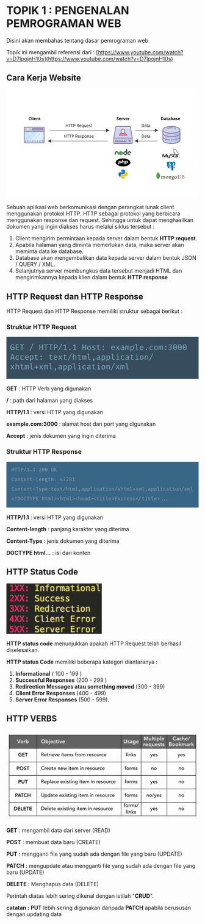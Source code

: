 # TOPIK 1 : PENGENALAN PEMROGRAMAN WEB

Disini akan membahas tentang dasar pemrograman web 

Topik ini mengambil referensi dari : [https://www.youtube.com/watch?v=D7lpojnH10s](https://www.youtube.com/watch?v=D7lpojnH10s)



## Cara Kerja Website

![cara-kerja-web.jpeg](cara-kerja-web.jpeg)

Sebuah aplikasi web berkomunikasi dengan perangkat lunak client menggunakan protokol HTTP.  HTTP sebagai protokol yang berbicara menggunakan response dan request. Sehingga untuk dapat menghasilkan dokumen yang ingin diakses harus melalui  siklus tersebut :

1. Client mengirim permintaan kepada server dalam bentuk **HTTP request**.
2. Apabila halaman yang diminta memerlukan data, maka server akan meminta data ke database.
3. Database akan mengembalikan data kepada server dalam bentuk JSON / QUERY / XML.
4. Selanjutnya server membungkus data tersebut menjadi HTML dan mengirimkannya kepada klien dalam bentuk **HTTP response**



## HTTP Request dan HTTP Response

HTTP Request dan HTTP Response memiliki struktur sebagai berikut :



### Struktur HTTP Request

![http-request](http-request.png)

**GET** 				: HTTP Verb yang digunakan

**/** 					: path dari halaman yang diakses

**HTTP/1.1** 			: versi HTTP yang digunakan

**example.com:3000** 	: alamat host dan port yang digunakan

**Accept**				: jenis dokumen yang ingin diterima



### Struktur HTTP Response

![http-response](http-response.png)

**HTTP/1.1**			: versi HTTP yang digunakan

**Content-length**		: panjang karakter yang diterima

**Content-Type**		: jenis dokumen yang diterima

**DOCTYPE html...**		: isi dari konten



## HTTP Status Code

![status-codes.gif](http-status-codes.png)

**HTTP status code** menunjukkan apakah HTTP Request telah berhasil diselesaikan. 

**HTTP status Code** memiliki beberapa kategori diantaranya :

1. **Informational** ( 100 - 199 )
2. **Successful Responses** (200 - 299 )
3. **Redirection Messages atau something moved** (300 - 399)
4. **Client Error Responses** (400 - 499)
5. **Server Error Responses** (500 - 599).



## HTTP VERBS

![http-verbs.jpg](http-verbs.jpg)

**GET** 	: mengambil data dari server (READ)

**POST** 	: membuat data baru (CREATE)

**PUT** 	: mengganti file yang sudah ada dengan file yang baru (UPDATE)

**PATCH** 	: mengupdate atau mengganti file yang sudah ada dengan file yang baru (UPDATE)

**DELETE** 	: Menghapus data (DELETE)

Perintah diatas lebih sering dikenal dengan istilah "**CRUD**".

**catatan :** **PUT** lebih sering digunakan daripada **PATCH** apabila berususan dengan updating data